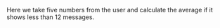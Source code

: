Here we take five numbers from the user and calculate the average if it shows less than 12 messages.